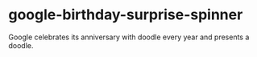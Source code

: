 # google-birthday-surprise-spinner
Google celebrates its anniversary with doodle every year and presents a doodle.

